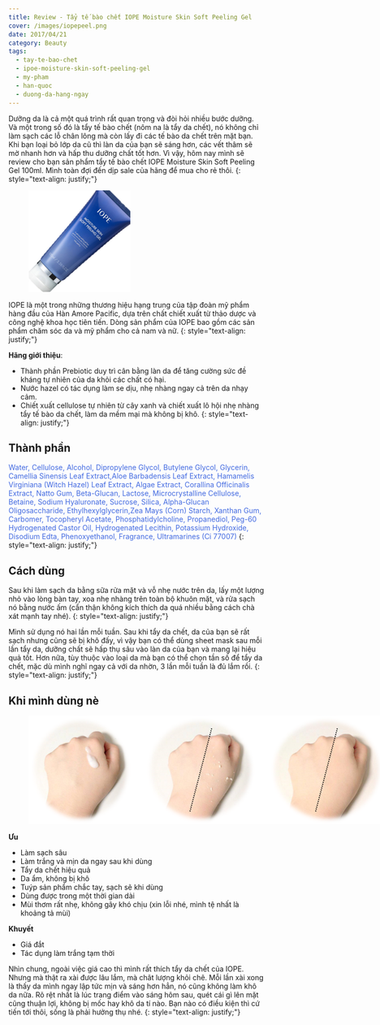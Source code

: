 ```yaml
---
title: Review - Tẩy tế bào chết IOPE Moisture Skin Soft Peeling Gel
cover: /images/iopepeel.png
date: 2017/04/21
category: Beauty
tags:
  - tay-te-bao-chet
  - ipoe-moisture-skin-soft-peeling-gel
  - my-pham
  - han-quoc
  - duong-da-hang-ngay
---
```


Dưỡng da là cả một quá trình rất quan trọng và đòi hỏi nhiều bước dưỡng. Và một trong số đó là tẩy tế bào chết (nôm na là tẩy da chết), nó không chỉ làm sạch các lỗ chân lông mà còn lấy đi các tế bào da chết trên mặt bạn. Khi bạn loại bỏ lớp da cũ thì làn da của bạn sẽ sáng hơn, các vết thâm sẽ mờ nhanh hơn và hấp thu dưỡng chất tốt hơn. Vì vậy, hôm nay mình sẽ review cho bạn sản phẩm tẩy tế bào chết IOPE Moisture Skin Soft Peeling Gel 100ml. Mình toàn đợi đến dịp sale của hãng để mua cho rẻ thôi.
{: style="text-align: justify;"}

<figure style="width: 200px" class="align-center">
  <img src="./iopepeeling-1.png" alt="">
  <figcaption></figcaption>
</figure>

IOPE là một trong những thương hiệu hạng trung của tập đoàn mỹ phẩm hàng đầu của Hàn Amore Pacific, dựa trên chất chiết xuất từ thảo dược và công nghệ khoa học tiên tiến. Dòng sản phẩm của IOPE bao gồm các sản phẩm chăm sóc da và mỹ phẩm cho cả nam và nữ.
{: style="text-align: justify;"}

**Hãng giới thiệu**:
  * Thành phần Prebiotic  duy trì cân bằng làn da để tăng cường sức đề kháng tự nhiên của da khỏi các chất có hại.
  * Nước hazel có tác dụng làm se dịu, nhẹ nhàng ngay cả trên da nhạy cảm.
  * Chiết xuất cellulose tự nhiên từ cây xanh và chiết xuất lô hội nhẹ nhàng tẩy tế bào da chết, làm da mềm mại mà không bị khô.
{: style="text-align: justify;"}

## Thành phần

<span style="color:royalblue"> Water, Cellulose, Alcohol, Dipropylene Glycol, Butylene Glycol, Glycerin, Camellia Sinensis Leaf Extract,Aloe Barbadensis Leaf Extract, Hamamelis Virginiana (Witch Hazel) Leaf Extract, Algae Extract, Corallina Officinalis Extract, Natto Gum, Beta-Glucan, Lactose, Microcrystalline Cellulose, Betaine, Sodium Hyaluronate, Sucrose, Silica, Alpha-Glucan Oligosaccharide, Ethylhexylglycerin,Zea Mays (Corn) Starch, Xanthan Gum, Carbomer, Tocopheryl Acetate, Phosphatidylcholine, Propanediol, Peg-60 Hydrogenated Castor Oil, Hydrogenated Lecithin, Potassium Hydroxide, Disodium Edta, Phenoxyethanol, Fragrance, Ultramarines (Ci 77007) </span>
{: style="text-align: justify;"}

## Cách dùng

Sau khi làm sạch da bằng sữa rửa mặt và vỗ nhẹ nước trên da, lấy một lượng nhỏ vào lòng bàn tay, xoa nhẹ nhàng trên toàn bộ khuôn mặt, và rửa sạch nó bằng nước ấm (cẩn thận không kích thích da quá nhiều bằng cách chà xát mạnh tay nhé).
{: style="text-align: justify;"}

Mình sử dụng nó hai lần mỗi tuần. Sau khi tẩy da chết, da của bạn sẽ rất sạch nhưng cũng sẽ bị khô đấy, vì vậy bạn có thể dùng sheet mask sau mỗi lần tẩy da, dưỡng chất sẽ hấp thụ sâu vào làn da của bạn và mang lại hiệu quả tốt. Hơn nữa, tùy thuộc vào loại da mà bạn có thể chọn tần số để tẩy da chết, mặc dù mình nghĩ ngay cả với da nhờn, 3 lần mỗi tuần là đủ lắm rồi.
{: style="text-align: justify;"}

## Khi mình dùng nè

<figure style="width: 700px" class="align-center">
  <img src="./iopepeeling-2.png" alt="">
  <figcaption></figcaption>
</figure>

**Ưu**
  * Làm sạch sâu
  * Làm trắng và mịn da ngay sau khi dùng
  * Tẩy da chết hiệu quả
  * Da ẩm, không bị khô
  * Tuýp sản phẩm chắc tay, sạch sẽ khi dùng
  * Dùng được trong một thời gian dài
  * Mùi thơm rất nhẹ, không gây khó chịu (xin lỗi nhé, mình tệ nhất là khoảng tả mùi)
  
**Khuyết**
  * Giá đắt
  * Tác dụng làm trắng tạm thời

Nhìn chung, ngoài việc giá cao thì mình rất thích tẩy da chết của IOPE. Nhưng mà thật ra xài được lâu lắm, mà chât lượng khỏi chê. Mỗi lần xài xong là thấy da mình ngay lập tức mịn và sáng hơn hẳn, nó cũng không làm khô da nữa. Rõ rệt nhất là lúc trang điểm vào sáng hôm sau, quét cái gì lên mặt cũng thuận lợi, không bị mốc hay khô da tí nào. Bạn nào có điều kiện thì cứ tiến tới thôi, sống là phải hưởng thụ nhé.
{: style="text-align: justify;"}